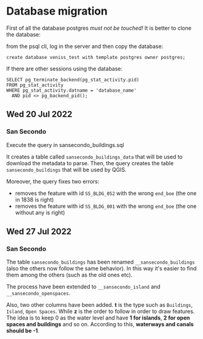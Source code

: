 # Database migration

First of all the database postgres *must not be touched!* It is better to clone the database:

from the psql cli, log in the server and then copy the database:

```
create database veniss_test with template postgres owner postgres;
```

If there are other sessions using the database:

```
SELECT pg_terminate_backend(pg_stat_activity.pid)
FROM pg_stat_activity
WHERE pg_stat_activity.datname = 'database_name'
  AND pid <> pg_backend_pid();
```

## Wed 20 Jul 2022

### San Secondo

Execute the query in sansecondo_buildings.sql

It creates a table called `sansecondo_buildings_data` that will be used to download the metadata to parse. Then, the query creates the table `sansecondo_buildings` that will be used by QGIS.

Moreover, the query fixes two errors: 

* removes the feature with id `SS_BLDG_052` with the wrong `end_boe` (the one in 1838 is right)
* removes the feature with id `SS_BLDG_001` with the wrong `end_boe` (the one without any is right)

## Wed 27 Jul 2022

### San Secondo

The table `sansecondo_buildings` has been renamed `__sansecondo_buildings` (also the others now follow the same behavior). In this way it's easier to find them among the others (such as the old ones etc).

The process have been extended to `__sansecondo_island` and `__sansecondo_openspaces`.

Also, two other columns have been added. **t** is the type such as `Buildings`, `Island`, `Open Spaces`. While **z** is the order to follow in order to draw features. The idea is to keep 0 as the water level and have **1 for islands**, **2 for open spaces and buildings** and so on. According to this, **waterways and canals should be -1**.

